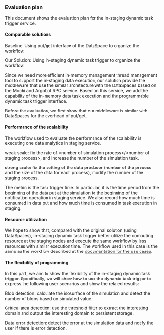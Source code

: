 ### Evaluation plan

This document shows the evaluation plan for the in-staging dynamic task trigger service.

#### Comparable solutions

Baseline: Using put/get interface of the DataSpace to organize the workflow.

Our Solution: Using in-staging dynamic task trigger to organize the workflow. 

Since we need more efficient in-memory management thread management tool to support the in-staging data execution, our solution provide the middleware that use the similar architecture with the DataSpaces based on the Mochi and Argobot RPC service. Based on this service, we add the capability of the in-memory data task execution and the programmable dynamic task trigger interface.

Before the evaluation, we first show that our middleware is similar with DataSpaces for the overhead of put/get.

#### Performance of the scalability

The workflow used to evaluate the performance of the scalability is executing one data analytics in staging service.

weak scale: fix the rate of \<number of simulation process\>/\<number of staging process\>, and increase the number of the simulation task.

strong scale: fix the setting of the data producer (number of the process and the size of the data for each process), modify the number of the staging process.
 
The metric is the task trigger time. In particular, it is the time period from the beginning of the data put at the simulation to the beginning of the notification operation in staging service. We also record how much time is consumed in data put and how much time is consumed in task execution in staging. 

#### Resource utilization

We hope to show that, compared with the original solution (using DataSpaces), in-staging dynamic task trigger better utilize the computing resource at the staging nodes and execute the same workflow by less resources with similar execution time. The workflow used in this case is the same as the workflow described at the [documentation for the use cases](./architectureAndUsecase).

#### The flexibility of programming

In this part, we aim to show the flexibility of the in-staging dynamic task trigger. Specifically, we will show how to use the dynamic task trigger to express the following user scenarios and show the related resutls: 

Blob detection: calculate the isosurface of the simulation and detect the number of blobs based on simulated value.

Critical area detection: use the threshold filter to extract the interesting domain and output the interesting domain to persistent storage.

Data error detection: detect the error at the simulation data and notify the user if there is error detection.